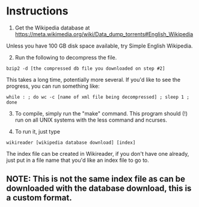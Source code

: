 # Instructions

1. Get the Wikipedia database at
https://meta.wikimedia.org/wiki/Data_dump_torrents#English_Wikipedia

Unless you have 100 GB disk space available, try Simple English Wikipedia.

2. Run the following to decompress the file.

```
bzip2 -d [the compressed db file you downloaded on step #2]
```

This takes a long time, potentially more several. If you'd like to see the progress, you can run something like:

```
while : ; do wc -c [name of xml file being decompressed] ; sleep 1 ; done
```

3. To compile, simply run the "make" command. This program should (!) run on all
UNIX systems with the less command and ncurses.

4. To run it, just type

```
wikireader [wikipedia database download] [index]
```

The index file can be created in Wikireader, if you don't have one already, just put in a file name that you'd like an index file to go to.

## NOTE: This is not the same index file as can be downloaded with the database download, this is a custom format.
